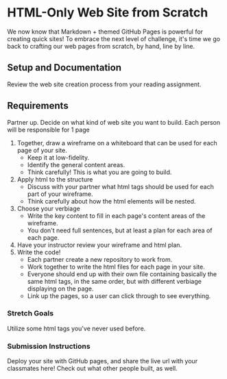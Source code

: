 # HTML-Only Web Site from Scratch

We now know that Markdown + themed GitHub Pages is powerful for creating quick sites! To embrace the next level of challenge, it's time we go back to crafting our web pages from scratch, by hand, line by line. 

## Setup and Documentation

Review the web site creation process from your reading assignment.

## Requirements

Partner up. Decide on what kind of web site you want to build. Each person will be responsible for 1 page

1. Together, draw a wireframe on a whiteboard that can be used for each page of your site. 
    - Keep it at low-fidelity.
    - Identify the general content areas.
    - Think carefully! This is what you are going to build.
1. Apply html to the structure
    - Discuss with your partner what html tags should be used for each part of your wireframe.
    - Think carefully about how the html elements will be nested.
1. Choose your verbiage
    - Write the key content to fill in each page's content areas of the wireframe. 
    - You don't need full sentences, but at least a plan for each area of each page.
1. Have your instructor review your wireframe and html plan.
1. Write the code!
    - Each partner create a new repository to work from. 
    - Work together to write the html files for each page in your site. 
    - Everyone should end up with their own file containing basically the same html tags, in the same order, but with different verbiage displaying on the page.
    - Link up the pages, so a user can click through to see everything. 

### Stretch Goals

Utilize some html tags you've never used before. 

### Submission Instructions

Deploy your site with GitHub pages, and share the live url with your classmates here! Check out what other people built, as well.

